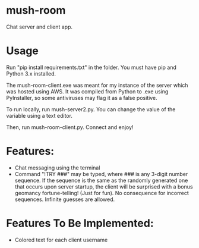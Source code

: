 # mush-room
Chat server and client app.

# Usage

Run "pip install requirements.txt" in the folder. You must have pip and Python 3.x installed.

The mush-room-client.exe was meant for my instance of the server which was hosted using AWS. It was compiled from Python to .exe using PyInstaller, so some antiviruses may flag it as a false positive.

To run locally, run mush-server2.py. You can change the value of the variable using a text editor.

Then, run mush-room-client.py. Connect and enjoy!


# Features:
- Chat messaging using the terminal
- Command "!TRY ###" may be typed, where ### is any 3-digit number sequence. If the sequence is the same as the randomly generated one that occurs upon server startup, the client will be surprised with a bonus geomancy fortune-telling! (Just for fun). No consequence for incorrect sequences. Infinite guesses are allowed. 

# Features To Be Implemented:
- Colored text for each client username


